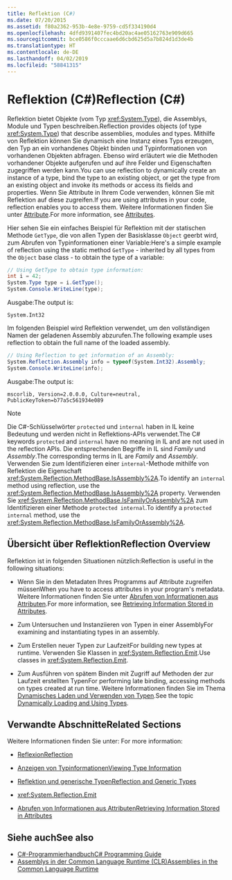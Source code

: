 ```yaml
---
title: Reflektion (C#)
ms.date: 07/20/2015
ms.assetid: f80a2362-953b-4e8e-9759-cd5f334190d4
ms.openlocfilehash: 4dfd9391407fec4bd20ac4ae05162763e909d665
ms.sourcegitcommit: bce0586f0cccaae6d6cbd625d5a7b824d1d3de4b
ms.translationtype: HT
ms.contentlocale: de-DE
ms.lasthandoff: 04/02/2019
ms.locfileid: "58841315"
---
```

# <a name="reflection-c"></a><span data-ttu-id="1631c-102">Reflektion (C#)</span><span class="sxs-lookup"><span data-stu-id="1631c-102">Reflection (C#)</span></span>
<span data-ttu-id="1631c-103">Reflektion bietet Objekte (vom Typ <xref:System.Type>), die Assemblys, Module und Typen beschreiben.</span><span class="sxs-lookup"><span data-stu-id="1631c-103">Reflection provides objects (of type <xref:System.Type>) that describe assemblies, modules and types.</span></span> <span data-ttu-id="1631c-104">Mithilfe von Reflektion können Sie dynamisch eine Instanz eines Typs erzeugen, den Typ an ein vorhandenes Objekt binden und Typinformationen von vorhandenen Objekten abfragen. Ebenso wird erläutert wie die Methoden vorhandener Objekte aufgerufen und auf ihre Felder und Eigenschaften zugegriffen werden kann.</span><span class="sxs-lookup"><span data-stu-id="1631c-104">You can use reflection to dynamically create an instance of a type, bind the type to an existing object, or get the type from an existing object and invoke its methods or access its fields and properties.</span></span> <span data-ttu-id="1631c-105">Wenn Sie Attribute in Ihrem Code verwenden, können Sie mit Reflektion auf diese zugreifen.</span><span class="sxs-lookup"><span data-stu-id="1631c-105">If you are using attributes in your code, reflection enables you to access them.</span></span> <span data-ttu-id="1631c-106">Weitere Informationen finden Sie unter [Attribute](../../../../docs/standard/attributes/index.md).</span><span class="sxs-lookup"><span data-stu-id="1631c-106">For more information, see [Attributes](../../../../docs/standard/attributes/index.md).</span></span>  
  
 <span data-ttu-id="1631c-107">Hier sehen Sie ein einfaches Beispiel für Reflektion mit der statischen Methode `GetType`, die von allen Typen der Basisklasse `Object` geerbt wird, zum Abrufen von Typinformationen einer Variable:</span><span class="sxs-lookup"><span data-stu-id="1631c-107">Here's a simple example of reflection using the static method `GetType` - inherited by all types from the `Object` base class - to obtain the type of a variable:</span></span>  
  
```csharp  
// Using GetType to obtain type information:  
int i = 42;  
System.Type type = i.GetType();  
System.Console.WriteLine(type);  
```  
  
 <span data-ttu-id="1631c-108">Ausgabe:</span><span class="sxs-lookup"><span data-stu-id="1631c-108">The output is:</span></span>  
  
 `System.Int32`  
  
 <span data-ttu-id="1631c-109">Im folgenden Beispiel wird Reflektion verwendet, um den vollständigen Namen der geladenen Assembly abzurufen.</span><span class="sxs-lookup"><span data-stu-id="1631c-109">The following example uses reflection to obtain the full name of the loaded assembly.</span></span>  
  
```csharp  
// Using Reflection to get information of an Assembly:  
System.Reflection.Assembly info = typeof(System.Int32).Assembly;  
System.Console.WriteLine(info);  
```  
  
 <span data-ttu-id="1631c-110">Ausgabe:</span><span class="sxs-lookup"><span data-stu-id="1631c-110">The output is:</span></span>  
  
 `mscorlib, Version=2.0.0.0, Culture=neutral, PublicKeyToken=b77a5c561934e089`  
  
> [!NOTE]
>  <span data-ttu-id="1631c-111">Die C#-Schlüsselwörter `protected` und `internal` haben in IL keine Bedeutung und werden nicht in Reflektions-APIs verwendet.</span><span class="sxs-lookup"><span data-stu-id="1631c-111">The C# keywords `protected` and `internal` have no meaning in IL and are not used in the reflection APIs.</span></span> <span data-ttu-id="1631c-112">Die entsprechenden Begriffe in IL sind *Family* und *Assembly*.</span><span class="sxs-lookup"><span data-stu-id="1631c-112">The corresponding terms in IL are *Family* and *Assembly*.</span></span> <span data-ttu-id="1631c-113">Verwenden Sie zum Identifizieren einer `internal`-Methode mithilfe von Reflektion die Eigenschaft <xref:System.Reflection.MethodBase.IsAssembly%2A>.</span><span class="sxs-lookup"><span data-stu-id="1631c-113">To identify an `internal` method using reflection, use the <xref:System.Reflection.MethodBase.IsAssembly%2A> property.</span></span> <span data-ttu-id="1631c-114">Verwenden Sie <xref:System.Reflection.MethodBase.IsFamilyOrAssembly%2A> zum Identifizieren einer Methode `protected internal`.</span><span class="sxs-lookup"><span data-stu-id="1631c-114">To identify a `protected internal` method, use the <xref:System.Reflection.MethodBase.IsFamilyOrAssembly%2A>.</span></span>  
  
## <a name="reflection-overview"></a><span data-ttu-id="1631c-115">Übersicht über Reflektion</span><span class="sxs-lookup"><span data-stu-id="1631c-115">Reflection Overview</span></span>  
 <span data-ttu-id="1631c-116">Reflektion ist in folgenden Situationen nützlich:</span><span class="sxs-lookup"><span data-stu-id="1631c-116">Reflection is useful in the following situations:</span></span>  
  
-   <span data-ttu-id="1631c-117">Wenn Sie in den Metadaten Ihres Programms auf Attribute zugreifen müssen</span><span class="sxs-lookup"><span data-stu-id="1631c-117">When you have to access attributes in your program's metadata.</span></span> <span data-ttu-id="1631c-118">Weitere Informationen finden Sie unter [Abrufen von Informationen aus Attributen](../../../standard/attributes/retrieving-information-stored-in-attributes.md).</span><span class="sxs-lookup"><span data-stu-id="1631c-118">For more information, see [Retrieving Information Stored in Attributes](../../../standard/attributes/retrieving-information-stored-in-attributes.md).</span></span>  
  
-   <span data-ttu-id="1631c-119">Zum Untersuchen und Instanziieren von Typen in einer Assembly</span><span class="sxs-lookup"><span data-stu-id="1631c-119">For examining and instantiating types in an assembly.</span></span>  
  
-   <span data-ttu-id="1631c-120">Zum Erstellen neuer Typen zur Laufzeit</span><span class="sxs-lookup"><span data-stu-id="1631c-120">For building new types at runtime.</span></span> <span data-ttu-id="1631c-121">Verwenden Sie Klassen in <xref:System.Reflection.Emit>.</span><span class="sxs-lookup"><span data-stu-id="1631c-121">Use classes in <xref:System.Reflection.Emit>.</span></span>  
  
-   <span data-ttu-id="1631c-122">Zum Ausführen von spätem Binden mit Zugriff auf Methoden der zur Laufzeit erstellten Typen</span><span class="sxs-lookup"><span data-stu-id="1631c-122">For performing late binding, accessing methods on types created at run time.</span></span> <span data-ttu-id="1631c-123">Weitere Informationen finden Sie im Thema [Dynamisches Laden und Verwenden von Typen](../../../framework/reflection-and-codedom/dynamically-loading-and-using-types.md).</span><span class="sxs-lookup"><span data-stu-id="1631c-123">See the topic [Dynamically Loading and Using Types](../../../framework/reflection-and-codedom/dynamically-loading-and-using-types.md).</span></span>  
  
## <a name="related-sections"></a><span data-ttu-id="1631c-124">Verwandte Abschnitte</span><span class="sxs-lookup"><span data-stu-id="1631c-124">Related Sections</span></span>  
 <span data-ttu-id="1631c-125">Weitere Informationen finden Sie unter: </span><span class="sxs-lookup"><span data-stu-id="1631c-125">For more information:</span></span>  
  
-   [<span data-ttu-id="1631c-126">Reflexion</span><span class="sxs-lookup"><span data-stu-id="1631c-126">Reflection</span></span>](../../../framework/reflection-and-codedom/reflection.md)  
  
-   [<span data-ttu-id="1631c-127">Anzeigen von Typinformationen</span><span class="sxs-lookup"><span data-stu-id="1631c-127">Viewing Type Information</span></span>](../../../framework/reflection-and-codedom/viewing-type-information.md)  
  
-   [<span data-ttu-id="1631c-128">Reflektion und generische Typen</span><span class="sxs-lookup"><span data-stu-id="1631c-128">Reflection and Generic Types</span></span>](../../../framework/reflection-and-codedom/reflection-and-generic-types.md)  
  
-   <xref:System.Reflection.Emit>  
  
-   [<span data-ttu-id="1631c-129">Abrufen von Informationen aus Attributen</span><span class="sxs-lookup"><span data-stu-id="1631c-129">Retrieving Information Stored in Attributes</span></span>](../../../standard/attributes/retrieving-information-stored-in-attributes.md)  
  
## <a name="see-also"></a><span data-ttu-id="1631c-130">Siehe auch</span><span class="sxs-lookup"><span data-stu-id="1631c-130">See also</span></span>

- [<span data-ttu-id="1631c-131">C#-Programmierhandbuch</span><span class="sxs-lookup"><span data-stu-id="1631c-131">C# Programming Guide</span></span>](../../../csharp/programming-guide/index.md)
- [<span data-ttu-id="1631c-132">Assemblys in der Common Language Runtime (CLR)</span><span class="sxs-lookup"><span data-stu-id="1631c-132">Assemblies in the Common Language Runtime</span></span>](../../../../docs/framework/app-domains/assemblies-in-the-common-language-runtime.md)
